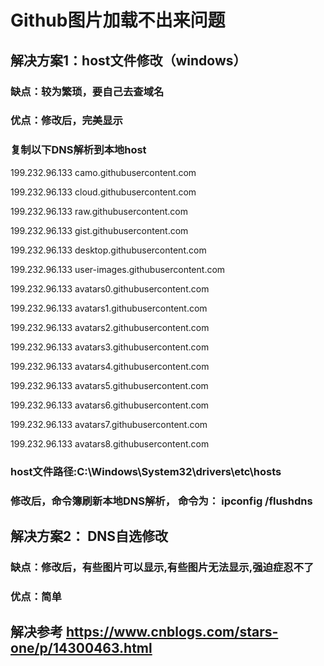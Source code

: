 # Github图片加载不出来问题

## 解决方案1：host文件修改（windows）

### 缺点：较为繁琐，要自己去查域名

### 优点：修改后，完美显示

### 复制以下DNS解析到本地host

199.232.96.133 camo.githubusercontent.com

199.232.96.133 cloud.githubusercontent.com

199.232.96.133 raw.githubusercontent.com

199.232.96.133 gist.githubusercontent.com

199.232.96.133 desktop.githubusercontent.com

199.232.96.133 user-images.githubusercontent.com

199.232.96.133 avatars0.githubusercontent.com

199.232.96.133 avatars1.githubusercontent.com

199.232.96.133 avatars2.githubusercontent.com

199.232.96.133 avatars3.githubusercontent.com

199.232.96.133 avatars4.githubusercontent.com

199.232.96.133 avatars5.githubusercontent.com

199.232.96.133 avatars6.githubusercontent.com

199.232.96.133 avatars7.githubusercontent.com

199.232.96.133 avatars8.githubusercontent.com


### host文件路径:C:\Windows\System32\drivers\etc\hosts

### 修改后，命令簿刷新本地DNS解析， 命令为： ipconfig /flushdns

## 解决方案2： DNS自选修改

### 缺点：修改后，有些图片可以显示,有些图片无法显示,强迫症忍不了

### 优点：简单

## 解决参考 https://www.cnblogs.com/stars-one/p/14300463.html
